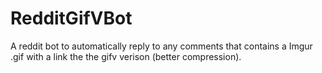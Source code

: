 # RedditGifVBot
A reddit bot to automatically reply to any comments that contains a Imgur .gif with a link the the gifv verison (better compression).
